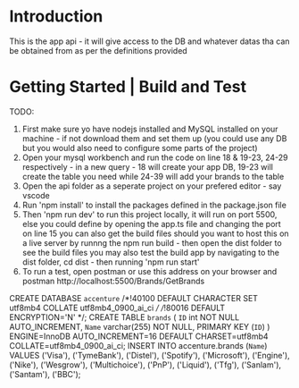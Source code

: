 # Introduction 
This is the app api - it will give access to the DB and whatever datas tha can be obtained from as per the definitions provided

# Getting Started | Build and Test
TODO: 
1.  First make sure yo have nodejs installed and MySQL installed on your machine - if not download them and set them up (you could use any DB but you would also need to configure some parts of the project)
2.  Open your mysql workbench and run the code on line 18 & 19-23, 24-29  respectively - in a new query - 18 will create your app DB, 19-23 will create the table you need while 24-39 will add your brands to the table
3.	Open the api folder as a seperate project on your prefered editor - say vscode
4.	Run 'npm install' to install the packages defined in the package.json file
5.	Then 'npm run dev' to run this project locally, it will run on port 5500, else you could define by opening the app.ts file and changing the port on line 15
    you can also get the build files should you want to host this on a live server by runnng the npm run build - then open the dist folder to see the build files
    you may also test the build app by navigating to the dist folder, cd dist - then running 'npm run start'
6.	To run a test, open postman or use this address on your browser and postman http://localhost:5500/Brands/GetBrands


CREATE DATABASE `accenture` /*!40100 DEFAULT CHARACTER SET utf8mb4 COLLATE utf8mb4_0900_ai_ci */ /*!80016 DEFAULT ENCRYPTION='N' */;
CREATE TABLE `brands` (
  `ID` int NOT NULL AUTO_INCREMENT,
  `Name` varchar(255) NOT NULL,
  PRIMARY KEY (`ID`)
) ENGINE=InnoDB AUTO_INCREMENT=16 DEFAULT CHARSET=utf8mb4 COLLATE=utf8mb4_0900_ai_ci;
INSERT INTO accenture.brands (`Name`) VALUES
    ('Visa'), 
    ('TymeBank'),
    ('Distel'),
    ('Spotify'),
    ('Microsoft'),
    ('Engine'),
    ('Nike'),
    ('Wesgrow'),
    ('Multichoice'),
    ('PnP'),
    ('Liquid'),
    ('Tfg'),
    ('Sanlam'),
    ('Santam'),
    ('BBC');
